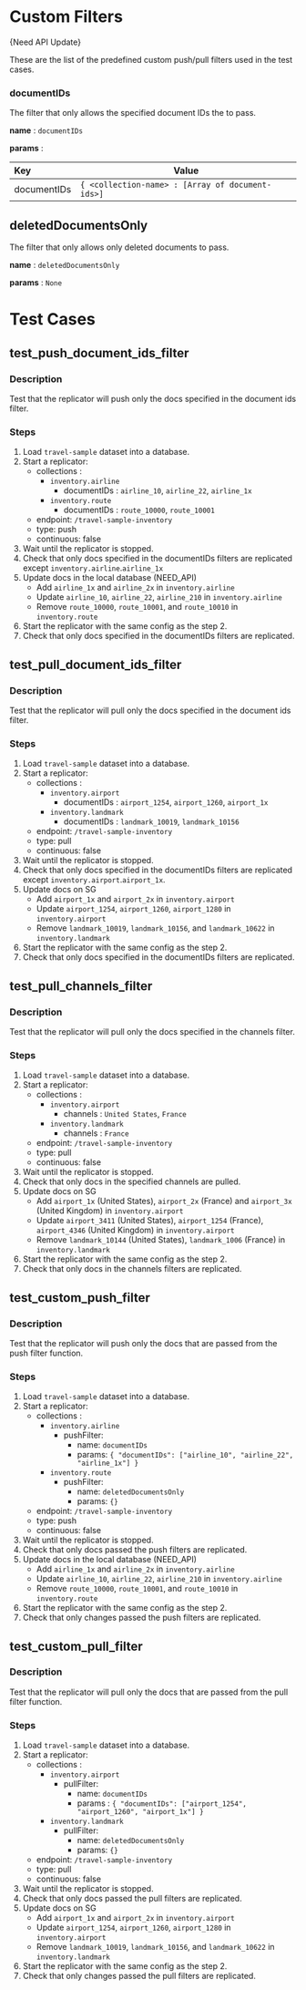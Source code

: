 # Custom Filters

{Need API Update}

These are the list of the predefined custom push/pull filters used in the test cases.

### documentIDs

The filter that only allows the specified document IDs the to pass.

**name** : `documentIDs`

**params** :

| Key        | Value       |
| :--------- | ----------- |
| documentIDs| `{ <collection-name> : [Array of document-ids>]` |

## deletedDocumentsOnly

The filter that only allows only deleted documents to pass.

**name** : `deletedDocumentsOnly`

**params** : `None`

# Test Cases

## test_push_document_ids_filter

### Description

Test that the replicator will push only the docs specified in the document ids filter.

### Steps

1. Load `travel-sample` dataset into a database.
2. Start a replicator: 
    * collections : 
      * `inventory.airline`
         * documentIDs : `airline_10`, `airline_22`, `airline_1x`
      * `inventory.route`
         * documentIDs : `route_10000`, `route_10001`
    * endpoint: `/travel-sample-inventory`
    * type: push
    * continuous: false
3. Wait until the replicator is stopped.
4. Check that only docs specified in the documentIDs filters are replicated except `inventory.airline`.`airline_1x`
5. Update docs in the local database (NEED_API)
   * Add `airline_1x` and `airline_2x` in `inventory.airline`
   * Update `airline_10`, `airline_22`, `airline_210` in `inventory.airline`
   * Remove `route_10000`, `route_10001`, and `route_10010` in `inventory.route`
6. Start the replicator with the same config as the step 2.
7. Check that only docs specified in the documentIDs filters are replicated.

## test_pull_document_ids_filter

### Description

Test that the replicator will pull only the docs specified in the document ids filter.

### Steps

1. Load `travel-sample` dataset into a database.
2. Start a replicator: 
    * collections : 
      * `inventory.airport`
         * documentIDs : `airport_1254`, `airport_1260`, `airport_1x`
      * `inventory.landmark`
         * documentIDs : `landmark_10019`, `landmark_10156`
    * endpoint: `/travel-sample-inventory`
    * type: pull
    * continuous: false
3. Wait until the replicator is stopped.
4. Check that only docs specified in the documentIDs filters are replicated except `inventory.airport`.`airport_1x`.
5. Update docs on SG
   * Add `airport_1x` and `airport_2x` in `inventory.airport`
   * Update `airport_1254`, `airport_1260`, `airport_1280` in `inventory.airport`
   * Remove `landmark_10019`, `landmark_10156`, and `landmark_10622` in `inventory.landmark`
6. Start the replicator with the same config as the step 2.
7. Check that only docs specified in the documentIDs filters are replicated.

## test_pull_channels_filter

### Description

Test that the replicator will pull only the docs specified in the channels filter.

### Steps

1. Load `travel-sample` dataset into a database.
2. Start a replicator: 
    * collections : 
      * `inventory.airport`
         * channels : `United States`, `France`
      * `inventory.landmark`
         * channels : `France`
    * endpoint: `/travel-sample-inventory`
    * type: pull
    * continuous: false
3. Wait until the replicator is stopped.
4. Check that only docs in the specified channels are pulled.
5. Update docs on SG
   * Add `airport_1x` (United States), `airport_2x` (France) and `airport_3x` (United Kingdom) in `inventory.airport`
   * Update `airport_3411` (United States), `airport_1254` (France), `airport_4346` (United Kingdom) in `inventory.airport`
   * Remove `landmark_10144` (United States), `landmark_1006` (France) in `inventory.landmark`
6. Start the replicator with the same config as the step 2.
7. Check that only docs in the channels filters are replicated.

## test_custom_push_filter

### Description

Test that the replicator will push only the docs that are passed from the push filter function.

### Steps

1. Load `travel-sample` dataset into a database.
2. Start a replicator: 
    * collections : 
      * `inventory.airline`
         * pushFilter:
            * name: `documentIDs`
            * params: `{ "documentIDs": ["airline_10", "airline_22", "airline_1x"] }`
      * `inventory.route`
         * pushFilter:  
            * name: `deletedDocumentsOnly`
            * params: `{}`
    * endpoint: `/travel-sample-inventory`
    * type: push
    * continuous: false
3. Wait until the replicator is stopped.
4. Check that only docs passed the push filters are replicated.
5. Update docs in the local database (NEED_API)
   * Add `airline_1x` and `airline_2x` in `inventory.airline`
   * Update `airline_10`, `airline_22`, `airline_210` in `inventory.airline`
   * Remove `route_10000`, `route_10001`, and `route_10010` in `inventory.route`
6. Start the replicator with the same config as the step 2.
7. Check that only changes passed the push filters are replicated.

## test_custom_pull_filter

### Description

Test that the replicator will pull only the docs that are passed from the pull filter function.

### Steps

1. Load `travel-sample` dataset into a database.
2. Start a replicator: 
    * collections : 
      * `inventory.airport`
         * pullFilter:
            * name: `documentIDs`  
            * params : `{ "documentIDs": ["airport_1254", "airport_1260", "airport_1x"] }`
      * `inventory.landmark`
         * pullFilter:  
            * name: `deletedDocumentsOnly`
            * params: `{}`
    * endpoint: `/travel-sample-inventory`
    * type: pull
    * continuous: false
3. Wait until the replicator is stopped.
4. Check that only docs passed the pull filters are replicated.
5. Update docs on SG
   * Add `airport_1x` and `airport_2x` in `inventory.airport`
   * Update `airport_1254`, `airport_1260`, `airport_1280` in `inventory.airport`
   * Remove `landmark_10019`, `landmark_10156`, and `landmark_10622` in `inventory.landmark`
6. Start the replicator with the same config as the step 2.
7. Check that only changes passed the pull filters are replicated.
